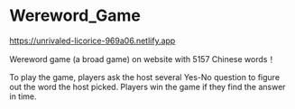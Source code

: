 # Wereword_Game
https://unrivaled-licorice-969a06.netlify.app

Wereword game (a broad game) on website with 5157 Chinese words！

To play the game, players ask the host several Yes-No question to figure out the word the host picked.
Players win the game if they find the answer in time.
